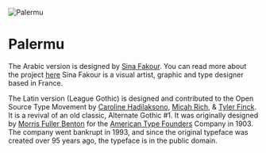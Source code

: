 ![Palermu](https://github.com/SinaFakour/palermu/images/palermu4.jpg)

Palermu
=======

The Arabic version is designed by [Sina Fakour](https://www.sinafakour.com/). You can read more about the project [here](https://github.com/SinaFakour/palermu)
Sina Fakour is a visual artist, graphic and type designer based in France. 

The Latin version (League Gothic) is designed and contributed to the Open Source Type Movement by [Caroline Hadilaksono](https://www.hadilaksono.com/), [Micah Rich](https://micahrich.com/), & [Tyler Finck](https://www.tylerfinck.com/). It is a revival of an old classic, Alternate Gothic #1.
It was originally designed by [Morris Fuller Benton](https://en.wikipedia.org/wiki/Morris_Fuller_Benton) for the [American Type Founders](https://en.wikipedia.org/wiki/American_Type_Founders) Company in 1903. The company went bankrupt in 1993, and since the original typeface was created over 95 years ago, the typeface is in the public domain.
